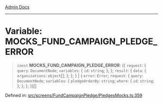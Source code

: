 [Admin Docs](/)

***

# Variable: MOCKS\_FUND\_CAMPAIGN\_PLEDGE\_ERROR

> `const` **MOCKS\_FUND\_CAMPAIGN\_PLEDGE\_ERROR**: (\{ `request`: \{ `query`: `DocumentNode`; `variables`: \{ `id`: `string`; \}; \}; `result`: \{ `data`: \{ `organizations`: `object`[]; \}; \}; \} \| \{ `error`: `Error`; `request`: \{ `query`: `DocumentNode`; `variables`: \{ `pledgeOrderBy`: `string`; `where`: \{ `id`: `string`; \}; \}; \}; \})[]

Defined in: [src/screens/FundCampaignPledge/PledgesMocks.ts:359](https://github.com/PalisadoesFoundation/talawa-admin/blob/main/src/screens/FundCampaignPledge/PledgesMocks.ts#L359)
